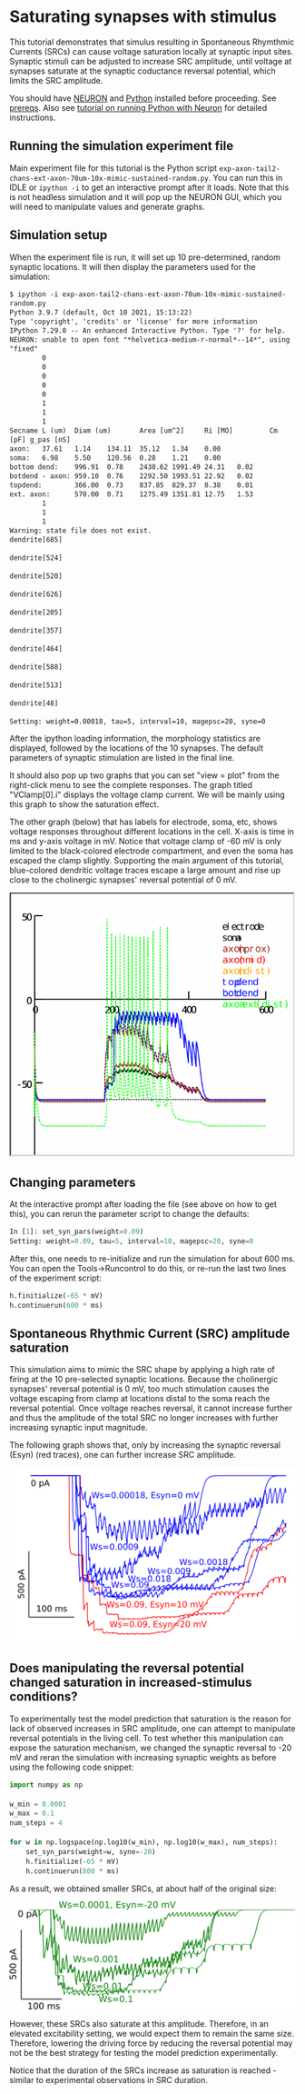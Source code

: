 # Saturating synapses with stimulus

This tutorial demonstrates that simulus resulting in Spontaneous
Rhymthmic Currents (SRCs) can cause voltage saturation locally at
synaptic input sites. Synaptic stimuli can be adjusted to increase SRC
amplitude, until voltage at synapses saturate at the synaptic
coductance reversal potential, which limits the SRC amplitude.

You should have [NEURON](https://www.neuron.yale.edu/neuron/download)
and [Python](https://www.python.org/downloads/) installed before
proceeding. See [prereqs](../README.md). Also see [tutorial on running Python with Neuron](../tutorial-python-neuron/README.md) 
for detailed instructions.

## Running the simulation experiment file

Main experiment file for this tutorial is the Python script 
`exp-axon-tail2-chans-ext-axon-70um-10x-mimic-sustained-random.py`. You
can run this in IDLE or `ipython -i` to get an interactive prompt
after it loads. Note that this is not headless simulation and it will
pop up the NEURON GUI, which you will need to manipulate values and
generate graphs.

## Simulation setup

When the experiment file is run, it will set up 10 pre-determined,
random synaptic locations. It will then display the parameters used
for the simulation:

```
$ ipython -i exp-axon-tail2-chans-ext-axon-70um-10x-mimic-sustained-random.py 
Python 3.9.7 (default, Oct 10 2021, 15:13:22) 
Type 'copyright', 'credits' or 'license' for more information
IPython 7.29.0 -- An enhanced Interactive Python. Type '?' for help.
NEURON: unable to open font "*helvetica-medium-r-normal*--14*", using "fixed"
        0 
        0 
        0 
        0 
        0 
        1 
        1 
        1 
Secname L (um)  Diam (um)       Area [um^2]     Ri [MO]         Cm [pF] g_pas [nS]
axon:   37.61   1.14    134.11  35.12   1.34    0.00
soma:   6.98    5.50    120.56  0.28    1.21    0.00
bottom dend:    996.91  0.78    2430.62 1991.49 24.31   0.02
botdend - axon: 959.10  0.76    2292.50 1993.51 22.92   0.02
topdend:        366.00  0.73    837.85  829.37  8.38    0.01
ext. axon:      570.00  0.71    1275.49 1351.81 12.75   1.53
        1 
        1 
        1 
Warning: state file does not exist.
dendrite[685]

dendrite[524]

dendrite[520]

dendrite[626]

dendrite[205]

dendrite[357]

dendrite[464]

dendrite[588]

dendrite[513]

dendrite[48]

Setting: weight=0.00018, tau=5, interval=10, magepsc=20, syne=0
```

After the ipython loading information, the morphology statistics are
displayed, followed by the locations of the 10 synapses. The default
parameters of synaptic stimulation are listed in the final line.

It should also pop up two graphs that you can set "view = plot" from
the right-click menu to see the complete responses. The graph titled
"VClamp[0].i" displays the voltage clamp current. We will be mainly
using this graph to show the saturation effect.

The other graph (below) that has labels for electrode, soma, etc,
shows voltage responses throughout different locations in the
cell. X-axis is time in ms and y-axis voltage in mV. Notice that
voltage clamp of -60 mV is only limited to the black-colored electrode
compartment, and even the soma has escaped the clamp
slightly. Supporting the main argument of this tutorial, blue-colored
dendritic voltage traces escape a large amount and rise up close to
the cholinergic synapses' reversal potential of 0 mV.

![](voltage-locations.png)

## Changing parameters

At the interactive prompt after loading the file (see above on how to
get this), you can rerun the parameter script to change the defaults:

```python
In [1]: set_syn_pars(weight=0.09)
Setting: weight=0.09, tau=5, interval=10, magepsc=20, syne=0
```

After this, one needs to re-initialize and run the simulation for
about 600 ms. You can open the Tools->Runcontrol to do this, or re-run
the last two lines of the experiment script:

```python
h.finitialize(-65 * mV)
h.continuerun(600 * ms)
```

## Spontaneous Rhythmic Current (SRC) amplitude saturation

This simulation aims to mimic the SRC shape by applying a high rate of
firing at the 10 pre-selected synaptic locations. Because the
cholinergic synapses' reversal potential is 0 mV, too much stimulation
causes the voltage escaping from clamp at locations distal to the soma
reach the reversal potential. Once voltage reaches reversal, it
cannot increase further and thus the amplitude of the total SRC no
longer increases with further increasing synaptic input magnitude.

The following graph shows that, only by increasing the synaptic
reversal (Esyn) (red traces), one can further increase SRC amplitude.

![](saturation_plot.png)

## Does manipulating the reversal potential changed saturation in increased-stimulus conditions?

To experimentally test the model prediction that saturation is the
reason for lack of observed increases in SRC amplitude, one can
attempt to manipulate reversal potentials in the living cell. To test
whether this manipulation can expose the saturation mechanism, we
changed the synaptic reversal to -20 mV and reran the simulation with
increasing synaptic weights as before using the following code
snippet:

```python
import numpy as np

w_min = 0.0001
w_max = 0.1
num_steps = 4

for w in np.logspace(np.log10(w_min), np.log10(w_max), num_steps):
    set_syn_pars(weight=w, syne=-20)
    h.finitialize(-65 * mV)
    h.continuerun(800 * ms)
```

As a result, we obtained smaller SRCs, at about half of the original size:

![](saturation_plot_Esyn_-20.png)

However, these SRCs also saturate at this amplitude. Therefore, in an
elevated excitability setting, we would expect them to remain the same
size. Therefore, lowering the driving force by reducing the reversal
potential may not be the best strategy for testing the model
prediction experimentally.

Notice that the duration of the SRCs increase as saturation is
reached - similar to experimental observations in SRC duration.

